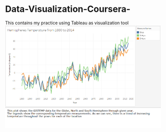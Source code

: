 # Data-Visualization-Coursera-
This contains my practice using Tableau as visualization tool
![alt tag](https://github.com/truongbuu/Data-Visualization-Coursera-/blob/master/MyPicture.png)
